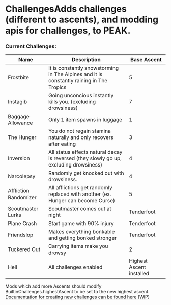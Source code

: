# ChallengesAdds challenges (different to ascents), and modding apis for challenges, to PEAK.
### Current Challenges:  
| Name | Description | Base Ascent |
|---|---|---|
| Frostbite | It is constantly snowstorming in The Alpines and it is constantly raining in The Tropics | 5 |
| Instagib | Going unconcious instantly kills you. (excluding drowsiness)| 7 |
| Baggage Allowance | Only 1 item spawns in luggage| 1 |
| The Hunger | You do not regain stamina naturally and only recovers after eating | 3 |
| Inversion | All status effects natural decay is reversed (they slowly go up, excluding drowsiness)| 4 |
| Narcolepsy | Randomly get knocked out with drowsiness. | 4 |
| Affliction Randomizer | All afflictions get randomly replaced with another (ex. Hunger can become Curse) | 5 |
| Scoutmaster Lurks | Scoutmaster comes out at night | Tenderfoot |
| Plane Crash | Start game with 90% injury | Tenderfoot |
| Friendslop | Makes everything bonkable and getting bonked stronger | Tenderfoot |
| Tuckered Out | Carrying items make you drowsy | 2 |
| Hell | All challenges enabled | Highest Ascent installed |

Mods which add more Ascents should modify BuiltinChallenges.highestAscent to be set to the new highest ascent.
[Documentation for creating new challenges can be found here (WIP)](<https://github.com/khaki-git/Challenges/blob/main/docs/challenge-api.md>)